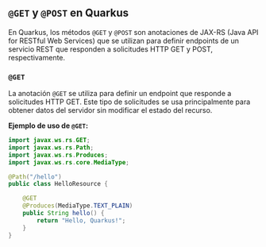 ## `@GET` y `@POST` en Quarkus

En Quarkus, los métodos `@GET` y `@POST` son anotaciones de JAX-RS (Java API for RESTful Web Services) que se utilizan para definir endpoints de un servicio REST que responden a solicitudes HTTP GET y POST, respectivamente.

### `@GET`

La anotación `@GET` se utiliza para definir un endpoint que responde a solicitudes HTTP GET. Este tipo de solicitudes se usa principalmente para obtener datos del servidor sin modificar el estado del recurso.

**Ejemplo de uso de `@GET`:**

```java
import javax.ws.rs.GET;
import javax.ws.rs.Path;
import javax.ws.rs.Produces;
import javax.ws.rs.core.MediaType;

@Path("/hello")
public class HelloResource {

    @GET
    @Produces(MediaType.TEXT_PLAIN)
    public String hello() {
        return "Hello, Quarkus!";
    }
}
